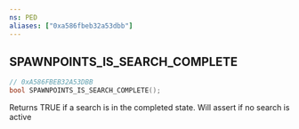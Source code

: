 ```yaml
---
ns: PED
aliases: ["0xa586fbeb32a53dbb"]
---
```

## SPAWNPOINTS_IS_SEARCH_COMPLETE

```c
// 0xA586FBEB32A53DBB
bool SPAWNPOINTS_IS_SEARCH_COMPLETE();
```

Returns TRUE if a search is in the completed state. Will assert if no search is active

